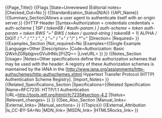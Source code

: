 {{Page_Title}}
{{Flags
|State=Unreviewed
|Editorial notes=
|Checked_Out=No
}}
{{Standardization_Status|N/A}}
{{API_Name}}
{{Summary_Section|Allows a user agent to authenticate itself with an origin server.}}
{{HTTP Header
|Syntax=Authorization = credentials
credentials = auth-scheme [ 1*SP ( token68 / #auth-param ) ]
auth-scheme = token
auth-param = token BWS "=" BWS ( token / quoted-string )
token68 = 1*( ALPHA / DIGIT /  "-" / "." / "_" / "~" / "+" / "/" ) *"="
|Direction=
|Required=
}}
{{Examples_Section
|Not_required=No
|Examples={{Single Example
|Language=Other
|Description=
|Code=Authorization: Basic QWxhZGRpbjpvcGVuIHNlc2FtZQ==
|LiveURL=
}}
}}
{{Notes_Section
|Usage=
|Notes=Other specifications define the authorization schemes that may be used with the header: A registry of these Authorization schemes is maintained by the IANA in the [http://www.iana.org/assignments/http-authschemes/http-authschemes.xhtml Hypertext Transfer Protocol (HTTP) Authentication Scheme Registry].
|Import_Notes=
}}
{{Related_Specifications_Section
|Specifications={{Related Specification
|Name=RFC7235: HTTP/1.1 Authentication
|URL=http://tools.ietf.org/html/rfc7235#section-4.2
|Status=
|Relevant_changes=
}}
}}
{{See_Also_Section
|Manual_links=
|External_links=
|Manual_sections=
}}
{{Topics}}
{{External_Attribution
|Is_CC-BY-SA=No
|MDN_link=
|MSDN_link=
|HTML5Rocks_link=
}}